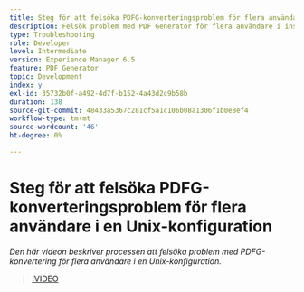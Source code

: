 ```yaml
---
title: Steg för att felsöka PDFG-konverteringsproblem för flera användare i en Unix-konfiguration
description: Felsök problem med PDF Generator för flera användare i installationsprogrammet för UNIX.
type: Troubleshooting
role: Developer
level: Intermediate
version: Experience Manager 6.5
feature: PDF Generator
topic: Development
index: y
exl-id: 35732b0f-a492-4d7f-b152-4a43d2c9b58b
duration: 138
source-git-commit: 48433a5367c281cf5a1c106b08a1306f1b0e8ef4
workflow-type: tm+mt
source-wordcount: '46'
ht-degree: 0%

---
```



# Steg för att felsöka PDFG-konverteringsproblem för flera användare i en Unix-konfiguration

*Den här videon beskriver processen att felsöka problem med PDFG-konvertering för flera användare i en Unix-konfiguration.*

>[!VIDEO](https://video.tv.adobe.com/v/335549?quality=12&learn=on)
